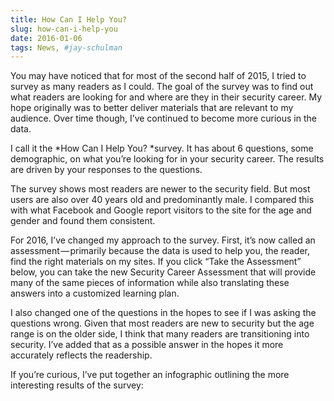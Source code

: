 ```yaml
---
title: How Can I Help You?
slug: how-can-i-help-you
date: 2016-01-06
tags: News, #jay-schulman
---
```


You may have noticed that for most of the second half of 2015, I tried to survey as many readers as I could. The goal of the survey was to find out what readers are looking for and where are they in their security career. My hope originally was to better deliver materials that are relevant to my audience. Over time though, I’ve continued to become more curious in the data.

I call it the *How Can I Help You? *survey. It has about 6 questions, some demographic, on what you’re looking for in your security career. The results are driven by your responses to the questions.

The survey shows most readers are newer to the security field. But most users are also over 40 years old and predominantly male. I compared this with what Facebook and Google report visitors to the site for the age and gender and found them consistent.

For 2016, I’ve changed my approach to the survey. First, it’s now called an assessment — primarily because the data is used to help you, the reader, find the right materials on my sites. If you click “Take the Assessment” below, you can take the new Security Career Assessment that will provide many of the same pieces of information while also translating these answers into a customized learning plan.

I also changed one of the questions in the hopes to see if I was asking the questions wrong. Given that most readers are new to security but the age range is on the older side, I think that many readers are transitioning into security. I’ve added that as a possible answer in the hopes it more accurately reflects the readership.

If you’re curious, I’ve put together an infographic outlining the more interesting results of the survey:
